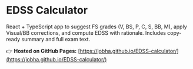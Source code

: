 # EDSS Calculator

React + TypeScript app to suggest FS grades (V, BS, P, C, S, BB, M), apply Visual/BB corrections, and compute EDSS with rationale. Includes copy-ready summary and full exam text.

👉 **Hosted on GitHub Pages:** [https://jobha.github.io/EDSS-calculator/](https://jobha.github.io/EDSS-calculator/)
